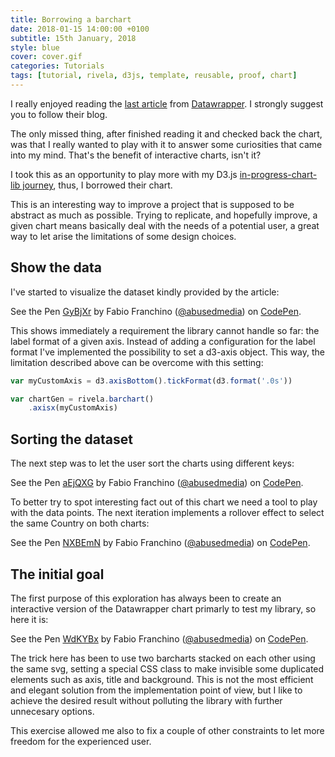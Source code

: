 ```yaml
---
title: Borrowing a barchart
date: 2018-01-15 14:00:00 +0100
subtitle: 15th January, 2018
style: blue
cover: cover.gif
categories: Tutorials
tags: [tutorial, rivela, d3js, template, reusable, proof, chart]
---
```


I really enjoyed reading the [last article](https://blog.datawrapper.de/weekly-chart-income/) from [Datawrapper](https://www.datawrapper.de/). I strongly suggest you to follow their blog.

The only missed thing, after finished reading it and checked back the chart, was that I really wanted to play with it to answer some curiosities that came into my mind. That's the benefit of interactive charts, isn't it?

I took this as an opportunity to play more with my D3.js [in-progress-chart-lib journey](/blog/can-we-live-without-pies/), thus, I borrowed their chart. 

This is an interesting way to improve a project that is supposed to be abstract as much as possible. Trying to replicate, and hopefully improve, a given chart means basically deal with the needs of a potential user, a great way to let arise the limitations of some design choices. 

## Show the data

I've started to visualize the dataset kindly provided by the article:

<p data-height="400" data-theme-id="light" data-slug-hash="GyBjXr" data-default-tab="result" data-user="abusedmedia" data-embed-version="2" data-pen-title="GyBjXr" class="codepen">See the Pen <a href="https://codepen.io/abusedmedia/pen/GyBjXr/">GyBjXr</a> by Fabio Franchino (<a href="https://codepen.io/abusedmedia">@abusedmedia</a>) on <a href="https://codepen.io">CodePen</a>.</p>

This shows immediately a requirement the library cannot handle so far: the label format of a given axis. Instead of adding a configuration for the label format I've implemented the possibility to set a d3-axis object. This way, the limitation described above can be overcome with this setting:

```javascript
var myCustomAxis = d3.axisBottom().tickFormat(d3.format('.0s'))

var chartGen = rivela.barchart()
    .axisx(myCustomAxis)
```

## Sorting the dataset

The next step was to let the user sort the charts using different keys:

<p data-height="400" data-theme-id="light" data-slug-hash="aEjQXG" data-default-tab="result" data-user="abusedmedia" data-embed-version="2" data-pen-title="aEjQXG" class="codepen">See the Pen <a href="https://codepen.io/abusedmedia/pen/aEjQXG/">aEjQXG</a> by Fabio Franchino (<a href="https://codepen.io/abusedmedia">@abusedmedia</a>) on <a href="https://codepen.io">CodePen</a>.</p>

To better try to spot interesting fact out of this chart we need a tool to play with the data points. The next iteration implements a rollover effect to select the same Country on both charts:

<p data-height="400" data-theme-id="light" data-slug-hash="NXBEmN" data-default-tab="result" data-user="abusedmedia" data-embed-version="2" data-pen-title="NXBEmN" class="codepen">See the Pen <a href="https://codepen.io/abusedmedia/pen/NXBEmN/">NXBEmN</a> by Fabio Franchino (<a href="https://codepen.io/abusedmedia">@abusedmedia</a>) on <a href="https://codepen.io">CodePen</a>.</p>

## The initial goal

The first purpose of this exploration has always been to create an interactive version of the Datawrapper chart primarly to test my library, so here it is:

<p data-height="400" data-theme-id="light" data-slug-hash="WdKYBx" data-default-tab="result" data-user="abusedmedia" data-embed-version="2" data-pen-title="WdKYBx" class="codepen">See the Pen <a href="https://codepen.io/abusedmedia/pen/WdKYBx/">WdKYBx</a> by Fabio Franchino (<a href="https://codepen.io/abusedmedia">@abusedmedia</a>) on <a href="https://codepen.io">CodePen</a>.</p>

The trick here has been to use two barcharts stacked on each other using the same svg, setting a special CSS class to make invisible some duplicated elements such as axis, title and background. This is not the most efficient and elegant solution from the implementation point of view, but I like to achieve the desired result without polluting the library with further unnecesary options.

This exercise allowed me also to fix a couple of other constraints to let more freedom for the experienced user.

